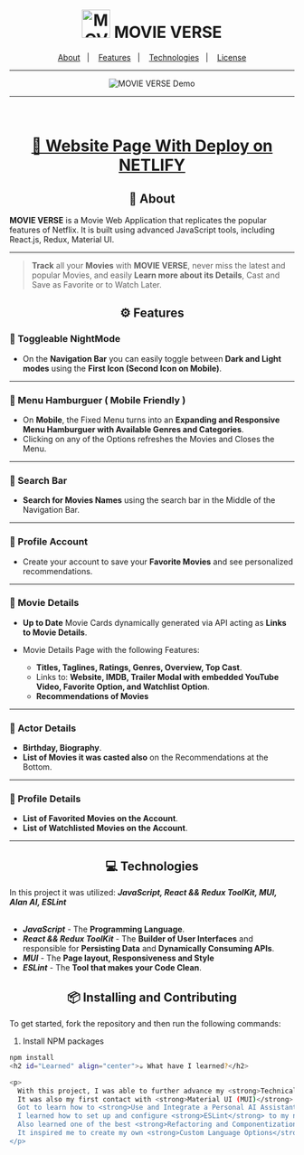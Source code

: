 <h1 align="center">
  <img alt="MOVIE VERSE" title="MOVIE VERSE" src="/public/favicon.ico" width="50px" />
 MOVIE VERSE
</h1>

<p align="center">
  <a href="#about">About</a>&nbsp;&nbsp;&nbsp;|&nbsp;&nbsp;&nbsp;
  <a href="#Features">Features</a>&nbsp;&nbsp;&nbsp;|&nbsp;&nbsp;&nbsp;
  <a href="#Technologies">Technologies</a>&nbsp;&nbsp;&nbsp;|&nbsp;&nbsp;&nbsp;
  <a href="#Learned">License</a>
</p>

---

<p align="center">
  <img alt="MOVIE VERSE Demo" title="MOVIE VERSE" src=""/>
</p>

---

<br>

<h1 align="center" >
<a href="">🚀 Website Page With Deploy on NETLIFY </a>
</h1>

<h2 id ="about" align="center">📌 About</h2>

**MOVIE VERSE** is a Movie Web Application that replicates the popular features of Netflix. It is built using advanced JavaScript tools, including React.js, Redux, Material UI.

---

> **Track** all your **Movies** with **MOVIE VERSE**, never miss the latest and popular Movies, and easily **Learn more about its Details**, Cast and Save as Favorite or to Watch Later.

<h2 id="Features" align="center">⚙️ Features</h2>

<h3> 🧷 Toggleable NightMode</h3>

- On the **Navigation Bar** you can easily toggle between **Dark and Light modes** using the **First Icon (Second Icon on Mobile)**.

---

<h3> 🧷 Menu Hamburguer ( Mobile Friendly )</h3>

- On **Mobile**, the Fixed Menu turns into an **Expanding and Responsive Menu Hamburguer with Available Genres and Categories**.
- Clicking on any of the Options refreshes the Movies and Closes the Menu.

---

<h3> 🧷 Search Bar</h3>

- **Search for Movies Names** using the search bar in the Middle of the Navigation Bar.

---

<h3> 🧷 Profile Account</h3>

- Create your account to save your **Favorite Movies** and see personalized recommendations.

---

<h3> 🧷 Movie Details</h3>

- **Up to Date** Movie Cards dynamically generated via API acting as **Links to Movie Details**.
- Movie Details Page with the following Features:

  - **Titles, Taglines, Ratings, Genres, Overview, Top Cast**.
  - Links to: **Website, IMDB, Trailer Modal with embedded YouTube Video, Favorite Option, and Watchlist Option**.
  - **Recommendations of Movies**

---

<h3> 🧷 Actor Details</h3>

- **Birthday, Biography**.
- **List of Movies it was casted also** on the Recommendations at the Bottom.

---

<h3> 🧷 Profile Details</h3>

- **List of Favorited Movies on the Account**.
- **List of Watchlisted Movies on the Account**.

---

<h2 id="Technologies" align="center">💻 Technologies</h2>

In this project it was utilized: <i>**JavaScript, React && Redux ToolKit, MUI, Alan AI, ESLint**</i><br><br>

- <i>**JavaScript**</i> - The **Programming Language**.<br>
- <i>**React && Redux ToolKit**</i> - The **Builder of User Interfaces** and responsible for **Persisting Data** and **Dynamically Consuming APIs**.<br>
- <i>**MUI**</i> - The **Page layout, Responsiveness and Style**<br>
- <i>**ESLint**</i> - The **Tool that makes your Code Clean**.<br>

<h2 align="center"> 📦 Installing and Contributing</h2>
  
To get started, fork the repository and then run the following commands:

1. Install NPM packages

```sh
npm install
<h2 id="Learned" align="center">☕ What have I learned?</h2>

<p>
  With this project, I was able to further advance my <strong>Technical Skills and Knowledge</strong> with React and Javascript in general, using <strong>Redux Toolkit</strong> to persist my Data and <strong>RTK Query</strong> to easily integrate the whole Application by <strong>Dynamically Consuming APIs</strong>.<br>
  It was also my first contact with <strong>Material UI (MUI)</strong> and I love how simple it is to create <strong>Good and Responsive Styles</strong> with its suite of UI tools full of fully-loaded component library. It's also easy to <strong>Integrate your Custom Styles</strong> with it too.<br>
  Got to learn how to <strong>Use and Integrate a Personal AI Assistant</strong> on the Application, capable of <strong>Interacting with different Options and Making Actions via English Voice Command</strong>.<br>
  I learned how to set up and configure <strong>ESLint</strong> to my needs to maintain <strong>Clean and Formatted Structured Code</strong>.<br>
  Also learned one of the best <strong>Refactoring and Componentization Practices</strong> on the actual Market.<br>
  It inspired me to create my own <strong>Custom Language Options</strong> for the User to <strong>Switch between 'pt-BR' and 'en-US'</strong>.
</p>

